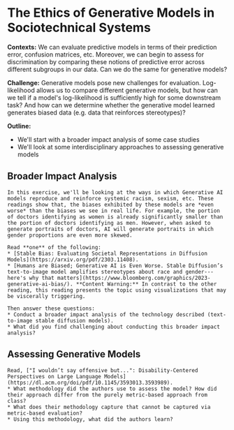 # The Ethics of Generative Models in Sociotechnical Systems


**Contexts:** We can evaluate predictive models in terms of their prediction error, confusion matrices, etc. Moreover, we can begin to assess for discrimination by comparing these notions of predictive error across different subgroups in our data. Can we do the same for generative models?

**Challenge:** Generative models pose new challenges for evaluation. Log-likelihood allows us to compare different generative models, but how can we tell if a model's log-likelihood is sufficiently high for some downstream task? And how can we determine whether the generative model learned generates biased data (e.g. data that reinforces stereotypes)? 

**Outline:** 
* We'll start with a broader impact analysis of some case studies
* We'll look at some interdisciplinary approaches to assessing generative models



## Broader Impact Analysis

````{admonition} Exercise: Conduct a Broader Impact Analysis
In this exercise, we'll be looking at the ways in which Generative AI models reproduce and reinforce systemic racism, sexism, etc. These readings show that, the biases exhibited by these models are *even worse* than the biases we see in real life. For example, the portion of doctors identifying as women is already significantly smaller than the portion of doctors identifying as men. However, when asked to generate portraits of doctors, AI will generate portraits in which gender proportions are even more skewed. 

Read **one** of the following:
* [Stable Bias: Evaluating Societal Representations in Diffusion Models](https://arxiv.org/pdf/2303.11408).
* [Humans are Biased; Generative AI is Even Worse. Stable Diffusion’s text-to-image model amplifies stereotypes about race and gender---here's why that matters](https://www.bloomberg.com/graphics/2023-generative-ai-bias/). **Content Warning:** In contrast to the other reading, this reading presents the topic using visualizations that may be viscerally triggering. 

Then answer these questions:
* Conduct a broader impact analysis of the technology described (text-to-image stable diffusion models).
* What did you find challenging about conducting this broader impact analysis?
````


## Assessing Generative Models

````{admonition} Exercise: Qualitative Approaches to Evaluating Generative AI
Read, ["I wouldn’t say offensive but...": Disability-Centered Perspectives on Large Language Models](https://dl.acm.org/doi/pdf/10.1145/3593013.3593989).
* What methodology did the authors use to assess the model? How did their approach differ from the purely metric-based approach from class?
* What does their methodology capture that cannot be captured via metric-based evaluation?
* Using this methodology, what did the authors learn?
````


